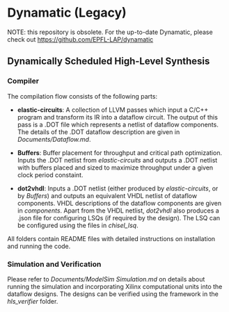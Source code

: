 # Dynamatic (Legacy)

NOTE: this repository is obsolete. For the up-to-date Dynamatic, please check out https://github.com/EPFL-LAP/dynamatic

## Dynamically Scheduled High-Level Synthesis

### Compiler

The compilation flow consists of the following parts:

* **elastic-circuits**: A collection of LLVM passes which input a C/C++ program and transform its IR into a dataflow circuit. The output of this pass is a .DOT file which represents a netlist of dataflow components. The details of the .DOT dataflow description are given in *Documents/Dataflow.md*.

* **Buffers**: Buffer placement for throughput and critical path optimization. Inputs the .DOT netlist from *elastic-circuits* and outputs a .DOT netlist with buffers placed and sized to maximize throughput under a given clock period constaint. 

* **dot2vhdl**: Inputs a .DOT netlist (either produced by *elastic-circuits*, or by *Buffers*) and outputs an equivalent VHDL netlist of dataflow components. VHDL descriptions of the dataflow components are given in *components*. Apart from the VHDL netlist, *dot2vhdl* also produces a .json file for configuring LSQs (if required by the design). The LSQ can be configured using the files in *chisel_lsq*.

All folders contain README files with detailed instructions on installation and running the code.

### Simulation and Verification

Please refer to *Documents/ModelSim Simulation.md* on details about running the simulation and incorporating Xilinx computational units into the dataflow designs. The designs can be verified using the framework in the *hls_verifier* folder. 
